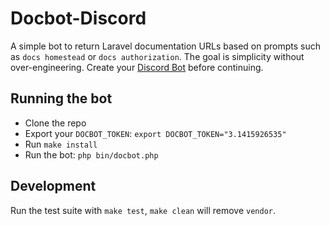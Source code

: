 # Docbot-Discord

A simple bot to return Laravel documentation URLs based on prompts such as `docs homestead` or `docs authorization`. The goal is simplicity without over-engineering. Create your [Discord Bot](https://discord.com/developers/applications/) before continuing.

## Running the bot

* Clone the repo
* Export your `DOCBOT_TOKEN`: `export DOCBOT_TOKEN="3.1415926535"`
* Run `make install`
* Run the bot: `php bin/docbot.php`


## Development

Run the test suite with `make test`, `make clean` will remove `vendor`.
